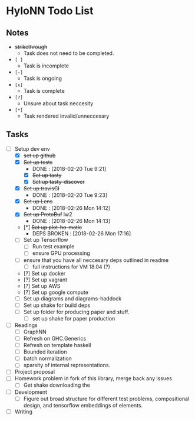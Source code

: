 # HyloNN Todo List #

## Notes ##

  - ~~strikethrough~~ 
      - Task does not need to be completed. 
  - `[ ]`
      - Task is incomplete
  - `[-]` 
      - Task is ongoing 
  - `[x]` 
      - Task is complete
  - `[?]` 
      - Unsure about task neccesity 
  - `[*]` 
      - Task rendered invalid/unneccesary 

## Tasks ##

  - [ ] Setup dev env
      - [x] ~~set up github~~
      - [x] ~~Set up tests~~
          - DONE : [2018-02-20 Tue 9:21] 
          - [x] ~~Set up tasty~~
          - [x] ~~Set up tasty-discover~~
      - [x] ~~Set up travisCI~~
          - DONE : [2018-02-20 Tue 9:23] 
      - [x] ~~Set up Lens~~
          - DONE : [2018-02-26 Mon 14:12] 
      - [x] ~~Set up ProtoBuf~~ lw2
          - DONE : [2018-02-26 Mon 14:13]
      - [*] ~~Set up plot-ho-matic~~
          - DEPS BROKEN : [2018-02-26 Mon 17:16]
      - [ ] Set up Tensorflow
          - [ ] Run test example 
          - [ ] ensure GPU processing
      - [ ] ensure that you have all neccesary deps outlined in readme
          - [ ] full instructions for VM 18.04 (?) 
      - [?] Set up docker
      - [?] Set up vagrant
      - [?] Set up AWS
      - [?] Set up google compute
      - [ ] Set up diagrams and diagrams-haddock 
      - [ ] Set up shake for build deps
      - [ ] Set up folder for producing paper and stuff. 
          - [ ] set up shake for paper production
  - [ ] Readings
      - [ ] GraphNN 
      - [ ] Refresh on GHC.Generics 
      - [ ] Refresh on template haskell
      - [ ] Bounded iteration
      - [ ] batch normalization 
      - [ ] sparsity of internal representations.
  - [ ] Project proposal
  - [ ] Homework problem in fork of this library, merge back any issues
      - [ ] Get shake downloading the 
  - [ ] Development
      - [ ] Figure out broad structure for different test problems, compositional
            design, and tensorflow embeddings of elements. 
  - [ ] Writing 
